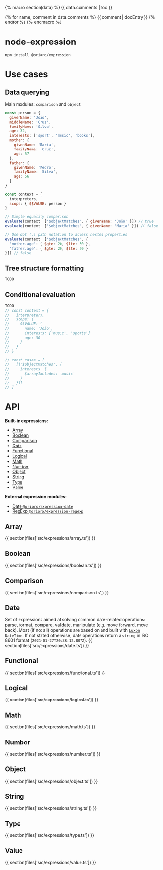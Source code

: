 {% macro section(data) %}
{{ data.comments | toc }}

{% for name, comment in data.comments %}
{{ comment | docEntry }}
{% endfor %}
{% endmacro %}

# node-expression

```
npm install @orioro/expression
```

# Use cases

## Data querying

Main modules: `comparison` and `object`

```js
const person = {
  givenName: 'João',
  middleName: 'Cruz',
  familyName: 'Silva',
  age: 32,
  interests: ['sport', 'music', 'books'],
  mother: {
    givenName: 'Maria',
    familyName: 'Cruz',
    age: 57
  },
  father: {
    givenName: 'Pedro',
    familyName: 'Silva',
    age: 56
  }
}

const context = {
  interpreters,
  scope: { $$VALUE: person }
}

// Simple equality comparison
evaluate(context, ['$objectMatches', { givenName: 'João' }]) // true
evaluate(context, ['$objectMatches', { givenName: 'Maria' }]) // false

// Use dot (.) path notation to access nested properties
evaluate(context, ['$objectMatches', {
  'mother.age': { $gte: 20, $lte: 50 },
  'father.age': { $gte: 20, $lte: 50 }
}]) // false
```

## Tree structure formatting

```js
TODO
```

## Conditional evaluation
```js
TODO
// const context = {
//   interpreters,
//   scope: {
//     $$VALUE: {
//       name: 'João',
//       interests: ['music', 'sports']
//       age: 30
//     }
//   }
// }

// const cases = [
//   [['$objectMatches', {
//     interests: {
//       $arrayIncludes: 'music'
//     }
//   }]]
// ]
```

# API

**Built-in expressions:**

- [Array](#Array)
- [Boolean](#Boolean)
- [Comparison](#Comparison)
- [Date](#Date)
- [Functional](#Functional)
- [Logical](#Logical)
- [Math](#Math)
- [Number](#Number)
- [Object](#Object)
- [String](#String)
- [Type](#Type)
- [Value](#Value)

**External expression modules:**

- [Date `@orioro/expression-date`](https://www.npmjs.com/package/@orioro/expression-date)
- [RegExp `@orioro/expression-regexp`](https://www.npmjs.com/package/@orioro/expression-regexp)

## Array
{{ section(files['src/expressions/array.ts']) }}
## Boolean
{{ section(files['src/expressions/boolean.ts']) }}
## Comparison
{{ section(files['src/expressions/comparison.ts']) }}
## Date

Set of expressions aimed at solving common date-related operations: 
parse, format, compare, validate, manipulate (e.g. move forward, move back).
Most (if not all) operations are based on and built with [`Luxon`](https://github.com/moment/luxon/) `DateTime`. If not stated otherwise, date operations return a `string` in ISO 8601 format (`2021-01-27T20:38:12.807Z`).
{{ section(files['src/expressions/date.ts']) }}
## Functional
{{ section(files['src/expressions/functional.ts']) }}
## Logical
{{ section(files['src/expressions/logical.ts']) }}
## Math
{{ section(files['src/expressions/math.ts']) }}
## Number
{{ section(files['src/expressions/number.ts']) }}
## Object
{{ section(files['src/expressions/object.ts']) }}
## String
{{ section(files['src/expressions/string.ts']) }}
## Type
{{ section(files['src/expressions/type.ts']) }}
## Value
{{ section(files['src/expressions/value.ts']) }}

